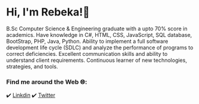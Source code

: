 # Hi, I'm Rebeka!👋      
  
  
B.Sc Computer Science & Engineering graduate with a upto 70% score in academics.  Have knowledge in C#, HTML, CSS, JavaScript, SQL database, BootStrap, PHP, Java, Python. Ability to implement a full software development life cycle (SDLC) and analyze the performance of programs to correct deficiencies. Excellent communication skills and ability to understand client requirements. Continuous learner of new technologies, strategies, and tools.



 
### Find me around the Web 🌐: 
✔️ [Linkdin](https://www.linkedin.com/rebecca_sultana/) 
✔️ [Twitter](https://twitter.com/RebeccaSultana5)








